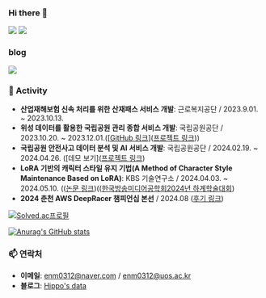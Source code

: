 ### Hi there 👋

<!--
**Hipposdata/Hipposdata** is a ✨ _special_ ✨ repository because its `README.md` (this file) appears on your GitHub profile.
Here are some ideas to get you started:
<a href="버튼을 눌렀을 때 이동할 링크" target="_blank"><img src="https://img.shields.io/badge/Android-3DDC84?style=flat-square&logo=Android&logoColor=white"/></a>

<a href="https://hipposdata.tistory.com/" 
target="_blank"><img src="https://img.shields.io/badge/Android-3DDC84?style=flat-square&logo=Android&logoColor=white"/></a>
### 💡 소개
저는 [이름]이며, [직업/전공/관심사]에 종사하고 있습니다. 기술에 대한 열정과 지속적인 학습을 통해 [목표/꿈]을 이루고자 합니다. [취미/관심사]에 관심이 많으며, 이를 통해 새로운 아이디어와 영감을 얻곤 합니다.


### 🔧 기술 스택
<!-- 기술 배지 -->
<img src="https://img.shields.io/badge/Python-3776AB?style=flat-square&logo=python&logoColor=white"/> <img src="https://img.shields.io/badge/R-276DC3?style=for-the-badge&logo=R&logoColor=white">

### blog
<p align="left"><a href="https://hipposdata.tistory.com/"><img src="https://img.shields.io/badge/My tech blog-A9BCF5?style=flat-square&logo=GitHub Sponsors&logoColor=white&link=https://hipposdata.tistory.com/"/></a>

  
<!-- 여러분의 기술 스택에 맞게 추가하세요 -->

### 🚀 Activity
- **산업재해보험 신속 처리를 위한 산재패스 서비스 개발**: 근로복지공단 / 2023.9.01. ~ 2023.10.13.
- **위성 데이터를 활용한 국립공원 관리 종합 서비스 개발**: 국립공원공단 / 2023.10.20. ~ 2023.12.01.([[GitHub 링크](https://github.com/Hipposdata/Korean-National-Park-AI-project)]([프로젝트 링크](https://eye-of-bandal.streamlit.app/)))
- **국립공원 안전사고 데이터 분석 및 AI 서비스 개발**: 국립공원공단 / 2024.02.19. ~  2024.04.26. ([데모 보기]([프로젝트 링크](https://nationalparkbigleader.streamlit.app/))
- **LoRA 기반의 캐릭터 스타일 유지 기법(A Method of Character Style Maintenance Based on LoRA)**: KBS 기술연구소 / 2024.04.03. ~ 2024.05.10.  (([논문 링크](https://www.dbpia.co.kr/journal/publicationDetail?publicationId=PLCT00000992))(([한국방송미디어공학회2024년 하계학술대회](https://www.dbpia.co.kr/journal/publicationDetail?publicationId=PLCT00000992))
- **2024 춘천 AWS DeepRacer 챔피언십 본선** / 2024.08 ([후기 링크](https://hipposdata.tistory.com/99))



  
[![Solved.ac프로필](http://mazassumnida.wtf/api/v2/generate_badge?boj=enm0312)](https://solved.ac/enm0312)

[![Anurag's GitHub stats](https://github-readme-stats.vercel.app/api?username=Hipposdata)](https://github.com/Hipposdata/github-readme-stats)


### 📫 연락처
- **이메일**: enm0312@naver.com / enm0312@uos.ac.kr
- **블로그**: [Hippo's data](https://hipposdata.tistory.com/)
